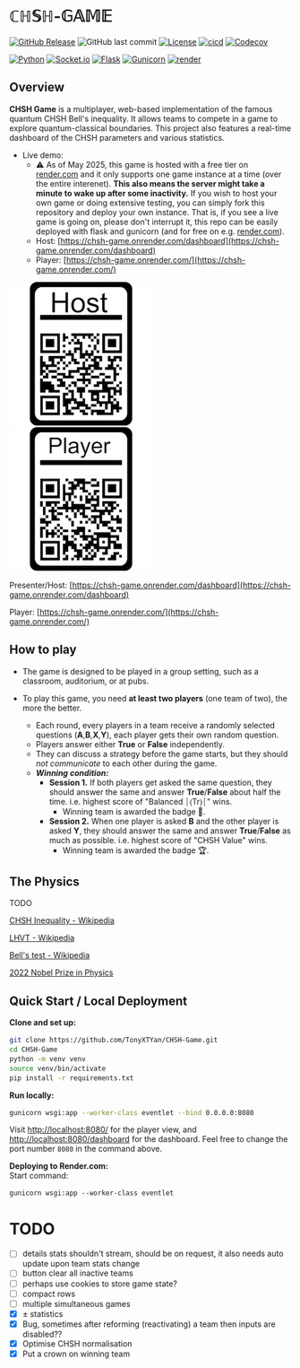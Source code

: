 # $\mathbb{CHSH}\text{-}\mathbb{GAME}$
[![GitHub Release](https://img.shields.io/github/v/release/TonyXTYan/CHSH-Game?label=latest%20release)](https://github.com/TonyXTYan/CHSH-Game/releases/latest)
![GitHub last commit](https://img.shields.io/github/last-commit/TonyXTYan/CHSH-Game)
[![License](https://img.shields.io/github/license/TonyXTYan/CHSH-Game?color=blue)](https://github.com/TonyXTYan/CHSH-Game/blob/main/LICENSE)
[![cicd](https://img.shields.io/github/actions/workflow/status/TonyXTYan/CHSH-Game/python-tests.yml?label=ci%20cd&logo=githubactions&logoColor=white)](https://github.com/TonyXTYan/CHSH-Game/actions/workflows/python-tests.yml)
[![Codecov](https://img.shields.io/codecov/c/github/TonyXTYan/CHSH-Game?token=4A0LZVD95V&logo=codecov&logoColor=white)](https://app.codecov.io/gh/TonyXTYan/CHSH-Game/)

[![Python](https://img.shields.io/badge/python-3.12-gray.svg?style=flat&logo=python&logoColor=white&labelColor=black)](https://docs.python.org/3/whatsnew/3.12.html)
[![Socket.io](https://img.shields.io/badge/socket.io-black?logo=socketdotio&logoColor=white)](https://socket.io/)
[![Flask](https://img.shields.io/badge/flask-black?logo=flask&logoColor=white)](https://flask.palletsprojects.com/)
[![Gunicorn](https://img.shields.io/badge/gunicorn-black?logo=gunicorn&logoColor=white)](https://gunicorn.org/)
[![render](https://img.shields.io/badge/render-black?logo=render&logoColor=white)](https://render.com/)




## Overview

**CHSH Game** is a multiplayer, web-based implementation of the famous quantum CHSH Bell's inequality. 
It allows teams to compete in a game to explore quantum-classical boundaries. This project also features a real-time dashboard of the CHSH parameters and various statistics.

- Live demo: 
    - ⚠️ As of May 2025, this game is hosted with a free tier on [render.com](https://render.com) and it only supports one game instance at a time (over the entire interenet). **This also means the server might take a minute to wake up after some inactivity.** If you wish to host your own game or doing extensive testing, you can simply fork this repository and deploy your own instance. That is, if you see a live game is going on, please don't interrupt it, this repo can be easily deployed with flask and gunicorn (and for free on e.g. [render.com](https://render.com)).
    - Host: [https://chsh-game.onrender.com/dashboard](https://chsh-game.onrender.com/dashboard)
    - Player: [https://chsh-game.onrender.com/](https://chsh-game.onrender.com/)

![Host QR Code](/src/resources/qrcode-render-dashboard-framed-256.png)
![Player QR Code](/src/resources/qrcode-render-player-framed-256.png)
<!-- https://genqrcode.com -->



Presenter/Host: [https://chsh-game.onrender.com/dashboard](https://chsh-game.onrender.com/dashboard)

Player: [https://chsh-game.onrender.com/](https://chsh-game.onrender.com/)


## How to play
- The game is designed to be played in a group setting, such as a classroom, auditorium, or at pubs.

- To play this game, you need **at least two players** (one team of two), the more the better. 
    - Each round, every players in a team receive a randomly selected questions (**A**,**B**,**X**,**Y**), each player gets their own random question.
    - Players answer either **True** or **False** independently.  
    - They can discuss a strategy before the game starts, but they should *not communicate* to each other during the game.
    - ***Winning condition:*** 
        - **Session 1.** If both players get asked the same question, they should answer the same and answer **True**/**False** about half the time. 
          i.e. highest score of "Balanced ⏐⟨Tr⟩⏐" wins. 
            - Winning team is awarded the badge 🎯.
        - **Session 2.** When one player is asked **B** and the other player is asked **Y**, they should answer the same and answer **True**/**False** as much as possible. 
          i.e. highest score of "CHSH Value" wins.
            - Winning team is awarded the badge 🏆.


## The Physics
TODO 

[CHSH Inequality - Wikipedia](https://en.wikipedia.org/wiki/CHSH_inequality)

[LHVT - Wikipedia](https://en.wikipedia.org/wiki/Local_hidden-variable_theory)

[Bell's test - Wikipedia](https://en.wikipedia.org/wiki/Bell_test)

[2022 Nobel Prize in Physics](https://www.nobelprize.org/prizes/physics/2022/summary/)


## Quick Start / Local Deployment

**Clone and set up:**
```bash
git clone https://github.com/TonyXTYan/CHSH-Game.git
cd CHSH-Game
python -m venv venv
source venv/bin/activate
pip install -r requirements.txt
```

**Run locally:**
```bash
gunicorn wsgi:app --worker-class eventlet --bind 0.0.0.0:8080
```
Visit [http://localhost:8080/](http://localhost:8080/) for the player view, and [http://localhost:8080/dashboard](http://localhost:8080/dashboard) for the dashboard.
Feel free to change the port number `8080` in the command above.

**Deploying to Render.com:**  
Start command:  
```
gunicorn wsgi:app --worker-class eventlet
```


# TODO
- [ ] details stats shouldn't stream, should be on request, it also needs auto update upon team stats change
- [ ] button clear all inactive teams
- [ ] perhaps use cookies to store game state?
- [ ] compact rows
- [ ] multiple simultaneous games
- [x] ± statistics
- [x] Bug, sometimes after reforming (reactivating) a team then inputs are disabled??
- [x] Optimise CHSH normalisation
- [x] Put a crown on winning team